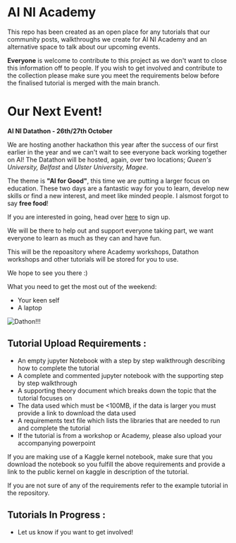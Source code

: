 # AI NI Academy
This repo has been created as an open place for any tutorials that our community posts, walkthroughs we create for AI NI Academy and an alternative space to talk about our upcoming events. 

**Everyone** is welcome to contribute to this project as we don't want to close this information off to people. If you wish to get involved and contribute to the collection please make sure you meet the requirements below before the finalised tutorial is merged with the main branch. 

# Our Next Event!

**AI NI Datathon - 26th/27th October**

We are hosting another hackathon this year after the success of our first earlier in the year and we can't wait to see everyone back working together on AI! The Datathon will be hosted, again, over two locations; _Queen's University, Belfast_ and _Ulster University, Magee_. 

The theme is **"AI for Good"**, this time we are putting a larger focus on education. These two days are a fantastic way for you to learn, develop new skills or find a new interest, and meet like minded people. I alsmost forgot to say **free food**!

If you are interested in going, head over [here](https://www.eventbrite.co.uk/e/ai-ni-datathon-tickets-64800724712?aff=ebdssbdestsearch) to sign up.

We will be there to help out and support everyone taking part, we want everyone to learn as much as they can and have fun.

This will be the repoasitory where Academy workshops, Datathon workshops and other tutorials will be stored for you to use. 

We hope to see you there :)

What you need to get the most out of the weekend:
- Your keen self
- A laptop

![Dathon!!!](https://github.com/Jake-Young/AI-NI-Academy/blob/master/Images/DatathonBanner.png)

## Tutorial Upload Requirements :
- An empty jupyter Notebook with a step by step walkthrough describing how to complete the tutorial
- A complete and commented jupyter notebook with the supporting step by step walkthrough
- A supporting theory document which breaks down the topic that the tutorial focuses on
- The data used which must be <100MB, if the data is larger you must provide a link to download the data used
- A requirements text file which lists the libraries that are needed to run and complete the tutorial 
- If the tutorial is from a workshop or Academy, please also upload your accompanying powerpoint

If you are making use of a Kaggle kernel notebook, make sure that you download the notebook so you fulfill the above requirements and provide a link to the public kernel on kaggle in description of the tutorial. 

If you are not sure of any of the requirements refer to the example tutorial in the repository. 

## Tutorials In Progress : 
- Let us know if you want to get involved! 
